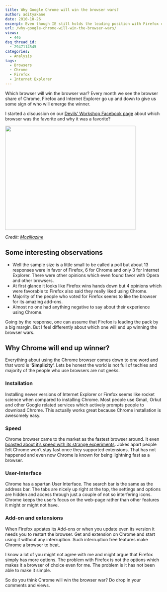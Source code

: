 ```yaml
---
title: Why Google Chrome will win the browser wars?
author: adityakane
date: 2010-10-26
excerpt: Even though IE still holds the leading position with Firefox coming second here are a few reasons why Chrome will will the browser wars at the end.
url: /why-google-chrome-will-win-the-browser-wars/
views:
  - 446
dsq_thread_id:
  - 2947114545
categories:
  - Analysis
tags:
  - Browsers
  - Chrome
  - Firefox
  - Internet Explorer
---
```

Which browser will win the browser war? Every month we see the browser share of Chrome, Firefox and Internet Explorer go up and down to give us some sign of who will emerge the winner.

I started a discussion on our <a href="http://www.facebook.com/devilsworkshop.org/posts/128077113913866" onclick="_gaq.push(['_trackEvent', 'outbound-article', 'http://www.facebook.com/devilsworkshop.org/posts/128077113913866', 'Devils&#8217; Workshop Facebook page']);" >Devils&#8217; Workshop Facebook page</a> about which browser was the favorite and why it was a favorite?

<a rel="attachment wp-att-31152" href="http://devilsworkshop.org/why-google-chrome-will-win-the-browser-wars/chrome_win_browser_wars/"><img class="alignnone size-full wp-image-31152" title="Chrome_win_browser_wars" src="http://cdn.devilsworkshop.org/files/2010/10/Chrome_win_browser_wars.png" alt="" width="419" height="335" /></a>

*Credit: <a href="http://forums.mozillazine.org/viewtopic.php?f=37&t=967505&start=0" onclick="_gaq.push(['_trackEvent', 'outbound-article', 'http://forums.mozillazine.org/viewtopic.php?f=37&t=967505&start=0', 'Mozillazine']);" >Mozillazine</a>*

## Some interesting observations

  * Well the sample size is a little small to be called a poll but about 13 responses were in favor of Firefox, 6 for Chrome and only 3 for Internet Explorer. There were other opinions which even found favor with Opera and other browsers.
  * At first glance it looks like Firefox wins hands down but 4 opinions which were favorable to Firefox also said they really liked using Chrome.
  * Majority of the people who voted for Firefox seems to like the browser for its amazing add-ons.
  * Almost no one had anything negative to say about their experience using Chrome.

Going by the response, one can assume that Firefox is leading the pack by a big margin. But I feel differently about which one will end up winning the browser wars.

## Why Chrome will end up winner?

Everything about using the Chrome browser comes down to one word and that word is &#8216;**Simplicity**&#8216;. Lets be honest the world is not full of techies and majority of the people who use browsers are not geeks.

### Installation

Installing newer versions of Internet Explorer or Firefox seems like rocket science when compared to installing Chrome. Most people use Gmail, Orkut and other Google related services which actively prompts people to download Chrome. This actually works great because Chrome installation is awesomely easy.

### Speed

Chrome browser came to the market as the fastest browser around. It even [boasted about it&#8217;s speed with its strange experiments][1]. Jokes apart people felt Chrome won&#8217;t stay fast once they supported extensions. That has not happened and even now Chrome is known for being lightning fast as a browser.

### User-Interface

Chrome has a spartan User Interface. The search bar is the same as the address bar. The tabs are nicely up right at the top, the settings and options are hidden and access through just a couple of not so interfering icons. Chrome keeps the user&#8217;s focus on the web-page rather than other features it might or might not have.

### Add-on and extensions

When Firefox updates its Add-ons or when you update even its version it needs you to restart the browser. Get and extension on Chrome and start using it without any interruption. Such interruption free features make Chrome a browser to beat.

I know a lot of you might not agree with me and might argue that Firefox simply has more options. The problem with Firefox is not the options which makes it a browser of choice even for me. The problem is it has not been able to make it simple.

So do you think Chrome will win the browser war? Do drop in your comments and views.

 [1]: http://devilsworkshop.org/chrome-new-beta-version-shows-off-speed-with-strange-tests-video/
